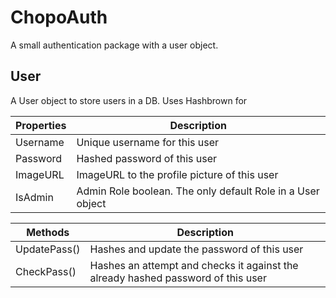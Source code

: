 # ChopoAuth
A small authentication package with a user object.

## User
A User object to store users in a DB. Uses Hashbrown for 

|Properties|Description|
|-|-|
|Username|Unique username for this user|
|Password|Hashed password of this user|
|ImageURL|ImageURL to the profile picture of this user|
|IsAdmin|Admin Role boolean. The only default Role in a User object|

|Methods|Description|
|-|-|
|UpdatePass()|Hashes and update the password of this user|
|CheckPass()|Hashes an attempt and checks it against the already hashed password of this user|
